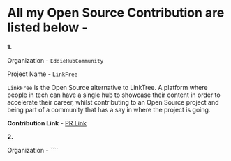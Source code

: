 # All my Open Source Contribution are listed below -

<b>1.</b>

Organization - ``EddieHubCommunity``

Project Name - ``LinkFree``

``LinkFree`` is the Open Source alternative to LinkTree. A platform where people in tech can have a single hub to showcase their content in order to accelerate their career, whilst contributing to an Open Source project and being part of a community that has a say in where the project is going.

<b>Contribution Link</b> - [PR Link](https://github.com/EddieHubCommunity/LinkFree/pull/1916)




<b>2.</b>

Organization - ````
